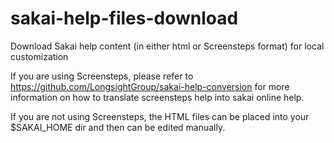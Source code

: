 sakai-help-files-download
=========================

Download Sakai help content (in either html or Screensteps format) for local customization 

If you are using Screensteps, please refer to https://github.com/LongsightGroup/sakai-help-conversion for more information on how to translate screensteps help into sakai online help.

If you are not using Screensteps, the HTML files can be placed into your $SAKAI_HOME dir and then can be edited manually.
